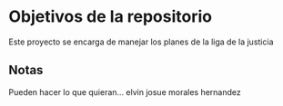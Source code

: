 # Objetivos de la repositorio

Este proyecto se encarga de manejar los planes de la liga de la justicia


## Notas
Pueden hacer lo que quieran...
elvin josue morales hernandez
